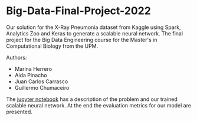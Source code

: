 # Big-Data-Final-Project-2022
Our solution for the X-Ray Pneumonia dataset from Kaggle using Spark, Analytics Zoo and Keras to generate a scalable neural network. The final project for the Big Data Engineering course for the Master's in Computational Biology from the UPM.

Authors:
- Marina Herrero
- Aida Pinacho
- Juan Carlos Carrasco
- Guillermo Chumaceiro

The [jupyter notebook](./Big_Data_Final_Project.ipynb) has a description of the problem and our trained scalable neural network. At the end the evaluation metrics for our model are presented.
